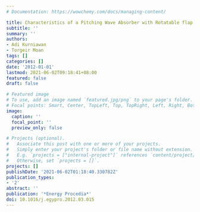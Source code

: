 ```yaml
---
# Documentation: https://wowchemy.com/docs/managing-content/

title: Characteristics of a Pitching Wave Absorber with Rotatable flap
subtitle: ''
summary: ''
authors:
- Adi Kurniawan
- Torgeir Moan
tags: []
categories: []
date: '2012-01-01'
lastmod: 2021-06-02T09:18:41+08:00
featured: false
draft: false

# Featured image
# To use, add an image named `featured.jpg/png` to your page's folder.
# Focal points: Smart, Center, TopLeft, Top, TopRight, Left, Right, BottomLeft, Bottom, BottomRight.
image:
  caption: ''
  focal_point: ''
  preview_only: false

# Projects (optional).
#   Associate this post with one or more of your projects.
#   Simply enter your project's folder or file name without extension.
#   E.g. `projects = ["internal-project"]` references `content/project/deep-learning/index.md`.
#   Otherwise, set `projects = []`.
projects: []
publishDate: '2021-06-02T01:18:40.330782Z'
publication_types:
- '2'
abstract: ''
publication: '*Energy Procedia*'
doi: 10.1016/j.egypro.2012.03.015
---
```

